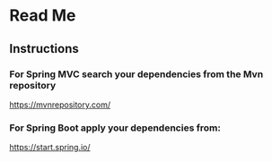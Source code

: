 # Read Me

## Instructions

### For Spring MVC search your dependencies from the Mvn repository 
<https://mvnrepository.com/>

### For Spring Boot apply your dependencies from:
<https://start.spring.io/>
